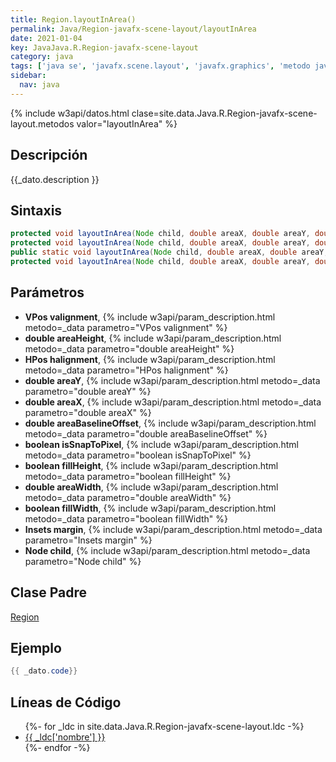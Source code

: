 ```yaml
---
title: Region.layoutInArea()
permalink: Java/Region-javafx-scene-layout/layoutInArea
date: 2021-01-04
key: JavaJava.R.Region-javafx-scene-layout
category: java
tags: ['java se', 'javafx.scene.layout', 'javafx.graphics', 'metodo java', 'JavaFX 2.0']
sidebar: 
  nav: java
---
```


{% include w3api/datos.html clase=site.data.Java.R.Region-javafx-scene-layout.metodos valor="layoutInArea" %}

## Descripción
{{_dato.description }}

## Sintaxis
~~~java
protected void layoutInArea(Node child, double areaX, double areaY, double areaWidth, double areaHeight, double areaBaselineOffset, HPos halignment, VPos valignment)
protected void layoutInArea(Node child, double areaX, double areaY, double areaWidth, double areaHeight, double areaBaselineOffset, Insets margin, boolean fillWidth, boolean fillHeight, HPos halignment, VPos valignment)
public static void layoutInArea(Node child, double areaX, double areaY, double areaWidth, double areaHeight, double areaBaselineOffset, Insets margin, boolean fillWidth, boolean fillHeight, HPos halignment, VPos valignment, boolean isSnapToPixel)
protected void layoutInArea(Node child, double areaX, double areaY, double areaWidth, double areaHeight, double areaBaselineOffset, Insets margin, HPos halignment, VPos valignment)
~~~

## Parámetros
* **VPos valignment**,  {% include w3api/param_description.html metodo=_data parametro="VPos valignment" %}
* **double areaHeight**,  {% include w3api/param_description.html metodo=_data parametro="double areaHeight" %}
* **HPos halignment**,  {% include w3api/param_description.html metodo=_data parametro="HPos halignment" %}
* **double areaY**,  {% include w3api/param_description.html metodo=_data parametro="double areaY" %}
* **double areaX**,  {% include w3api/param_description.html metodo=_data parametro="double areaX" %}
* **double areaBaselineOffset**,  {% include w3api/param_description.html metodo=_data parametro="double areaBaselineOffset" %}
* **boolean isSnapToPixel**,  {% include w3api/param_description.html metodo=_data parametro="boolean isSnapToPixel" %}
* **boolean fillHeight**,  {% include w3api/param_description.html metodo=_data parametro="boolean fillHeight" %}
* **double areaWidth**,  {% include w3api/param_description.html metodo=_data parametro="double areaWidth" %}
* **boolean fillWidth**,  {% include w3api/param_description.html metodo=_data parametro="boolean fillWidth" %}
* **Insets margin**,  {% include w3api/param_description.html metodo=_data parametro="Insets margin" %}
* **Node child**,  {% include w3api/param_description.html metodo=_data parametro="Node child" %}

## Clase Padre
[Region](/Java/Region-javafx-scene-layout/)

## Ejemplo
~~~java
{{ _dato.code}}
~~~

## Líneas de Código
<ul>
{%- for _ldc in site.data.Java.R.Region-javafx-scene-layout.ldc -%}
   <li>
       <a href="{{_ldc['url'] }}">{{ _ldc['nombre'] }}</a>
   </li>
{%- endfor -%}
</ul>
